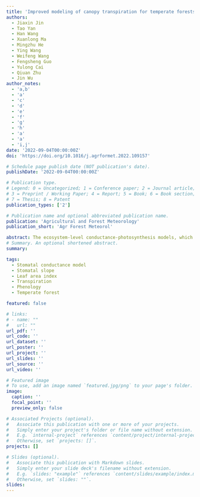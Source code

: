 ```yaml
---
title: 'Improved modeling of canopy transpiration for temperate forests by incorporating a LAI-based dynamic parametrization scheme of stomatal slope'
authors:
  - Jiaxin Jin
  - Tao Yan
  - Han Wang
  - Xuanlong Ma
  - Mingzhu He
  - Ying Wang
  - Weifeng Wang
  - Fengsheng Guo
  - Yulong Cai 
  - Qiuan Zhu
  - Jin Wu
author_notes:
  - 'a,b'
  - 'a'
  - 'c'
  - 'd'
  - 'e'
  - 'f'
  - 'g'
  - 'h'
  - 'a'
  - 'a'
  - 'i,j'
date: '2022-09-04T00:00:00Z'
doi: 'https://doi.org/10.1016/j.agrformet.2022.109157'

# Schedule page publish date (NOT publication's date).
publishDate: '2022-09-04T00:00:00Z'

# Publication type.
# Legend: 0 = Uncategorized; 1 = Conference paper; 2 = Journal article;
# 3 = Preprint / Working Paper; 4 = Report; 5 = Book; 6 = Book section;
# 7 = Thesis; 8 = Patent
publication_types: ['2']

# Publication name and optional abbreviated publication name.
publication: 'Agricultural and Forest Meteorology'
publication_short: 'Agr Forest Meteorol'

abstract: The ecosystem-level conductance-photosynthesis models, which represent a linearly coupled relationship between canopy stomatal conductance (Gs) and CO2 assimilation, have been increasingly used for modeling transpiration (Tc). As a key parameter in these models, the slope parameter (G1) has been observed to vary considerably over the seasons in the field, but is often parametrized with a biome-specific temporally constant G1, resulting in large potential uncertainty. Here we hypothesized that G1 varies with leaf area index (LAI) phenology and soil water content (SWC) seasonality, and accurate characterization of G1 seasonality offers an avenue to improve Tc modelling. To test these hypotheses, we first investigated the seasonality of Eddy flux-derived G1 and then explored its relationship with satellite-derived LAI and field-observed SWC seasonality at 12 temperate forest FLUXNET sites across the Northern Hemisphere. Last, we cross-compared the two schemes of model parameterization of G1 for modeling Tc:(1) a constant G1 (FIX) and (2) a dynamic G1 parameterized using the selected variables (DYN). Our results show G1 displays considerable seasonal variations across all sites, with a minimum value in mid-summer. Further variance partitioning analysis demonstrates that the seasonal variations in G1 show direct linkages with LAI phenology rather than SWC seasonality likely associated with leaf aging and ontogeny development. Last, we found relative to the FIX model, the DYN model (using LAI for G1 parameterization) significantly reduced the model uncertainty in terms of RMSE by 24.6 ± 11.8% and 32.0 ± 8.7%, respectively for Gs and Tc at a daily scale. These results collectively improve our understanding of the dynamic pattern and proximate controls of G1 seasonality, and highlight the effectiveness of using remote sensing-derived LAI phenology for improved characterization of G1 seasonality that ultimately contributes to the improved process model simulations of the seasonal dynamics of Gs and Tc across temperate forest landscapes.
# Summary. An optional shortened abstract.
summary: 

tags:
  - Stomatal conductance model
  - Stomatal slope
  - Leaf area index
  - Transpiration
  - Phenology
  - Temperate forest

featured: false

# links:
# - name: ""
#   url: ""
url_pdf: ''
url_code: ''
url_dataset: ''
url_poster: ''
url_project: ''
url_slides: ''
url_source: ''
url_video: ''

# Featured image
# To use, add an image named `featured.jpg/png` to your page's folder.
image:
  caption: ''
  focal_point: ''
  preview_only: false

# Associated Projects (optional).
#   Associate this publication with one or more of your projects.
#   Simply enter your project's folder or file name without extension.
#   E.g. `internal-project` references `content/project/internal-project/index.md`.
#   Otherwise, set `projects: []`.
projects: []

# Slides (optional).
#   Associate this publication with Markdown slides.
#   Simply enter your slide deck's filename without extension.
#   E.g. `slides: "example"` references `content/slides/example/index.md`.
#   Otherwise, set `slides: ""`.
slides:
---
```


